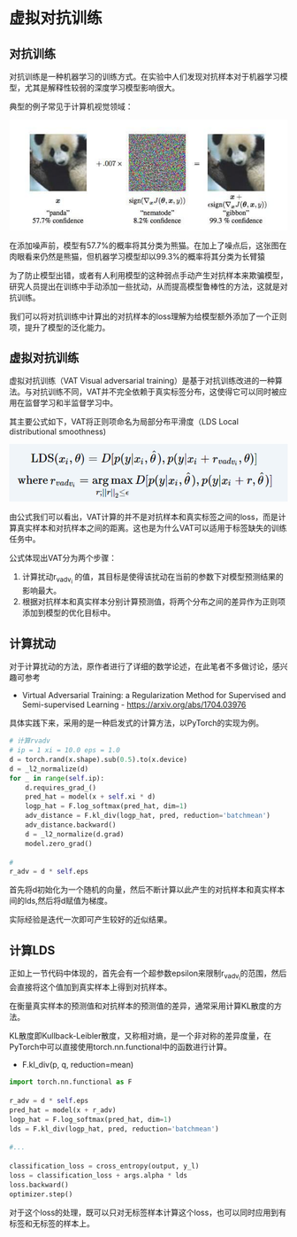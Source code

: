 # 虚拟对抗训练

## 对抗训练

对抗训练是一种机器学习的训练方式。在实验中人们发现对抗样本对于机器学习模型，尤其是解释性较弱的深度学习模型影响很大。

典型的例子常见于计算机视觉领域：

![pandaExample](./images/panda.png)

在添加噪声前，模型有57.7%的概率将其分类为熊猫。在加上了噪点后，这张图在肉眼看来仍然是熊猫，但机器学习模型却以99.3%的概率将其分类为长臂猿

为了防止模型出错，或者有人利用模型的这种弱点手动产生对抗样本来欺骗模型，研究人员提出在训练中手动添加一些扰动，从而提高模型鲁棒性的方法，这就是对抗训练。

我们可以将对抗训练中计算出的对抗样本的loss理解为给模型额外添加了一个正则项，提升了模型的泛化能力。

## 虚拟对抗训练

虚拟对抗训练（VAT Visual adversarial training）是基于对抗训练改进的一种算法。与对抗训练不同，VAT并不完全依赖于真实标签分布，这使得它可以同时被应用在监督学习和半监督学习中。

其主要公式如下，VAT将正则项命名为局部分布平滑度（LDS Local distributional smoothness)

![formula](./images/formula.png)

由公式我们可以看出，VAT计算的并不是对抗样本和真实标签之间的loss，而是计算真实样本和对抗样本之间的距离。这也是为什么VAT可以适用于标签缺失的训练任务中。

公式体现出VAT分为两个步骤：

1. 计算扰动r<sub>vadv<sub>i</sub></sub> 的值，其目标是使得该扰动在当前的参数下对模型预测结果的影响最大。
2. 根据对抗样本和真实样本分别计算预测值，将两个分布之间的差异作为正则项添加到模型的优化目标中。


## 计算扰动

对于计算扰动的方法，原作者进行了详细的数学论述，在此笔者不多做讨论，感兴趣可参考
- Virtual Adversarial Training: a Regularization Method for Supervised and Semi-supervised Learning - https://arxiv.org/abs/1704.03976

具体实践下来，采用的是一种启发式的计算方法，以PyTorch的实现为例。

```python
# 计算rvadv
# ip = 1 xi = 10.0 eps = 1.0
d = torch.rand(x.shape).sub(0.5).to(x.device)
d = _l2_normalize(d)
for _ in range(self.ip):
    d.requires_grad_()
    pred_hat = model(x + self.xi * d)
    logp_hat = F.log_softmax(pred_hat, dim=1)
    adv_distance = F.kl_div(logp_hat, pred, reduction='batchmean')
    adv_distance.backward()
    d = _l2_normalize(d.grad)
    model.zero_grad()

#    
r_adv = d * self.eps
```
首先将d初始化为一个随机的向量，然后不断计算以此产生的对抗样本和真实样本间的lds,然后将d赋值为梯度。

实际经验是迭代一次即可产生较好的近似结果。

## 计算LDS

正如上一节代码中体现的，首先会有一个超参数epsilon来限制r<sub>vadv<sub>i</sub></sub>的范围，然后会直接将这个值加到真实样本上得到对抗样本。

在衡量真实样本的预测值和对抗样本的预测值的差异，通常采用计算KL散度的方法。

KL散度即Kullback-Leibler散度，又称相对熵，是一个非对称的差异度量，在PyTorch中可以直接使用torch.nn.functional中的函数进行计算。
- F.kl_div(p, q, reduction=mean)
```python
import torch.nn.functional as F

r_adv = d * self.eps
pred_hat = model(x + r_adv)
logp_hat = F.log_softmax(pred_hat, dim=1)
lds = F.kl_div(logp_hat, pred, reduction='batchmean')

#...

classification_loss = cross_entropy(output, y_l)
loss = classification_loss + args.alpha * lds
loss.backward()
optimizer.step()
``` 

对于这个loss的处理，既可以只对无标签样本计算这个loss，也可以同时应用到有标签和无标签的样本上。

